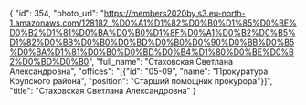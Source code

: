 {
    "id": 354,
    "photo_url": "https://members2020by.s3.eu-north-1.amazonaws.com/128182_%D0%A1%D1%82%D0%B0%D1%85%D0%BE%D0%B2%D1%81%D0%BA%D0%B0%D1%8F%D0%A1%D0%B2%D0%B5%D1%82%D0%BB%D0%B0%D0%BD%D0%B0%D0%90%D0%BB%D0%B5%D0%BA%D1%81%D0%B0%D0%BD%D0%B4%D1%80%D0%BE%D0%B2%D0%BD%D0%B0",
    "full_name": "Стаховская Светлана Александровна",
    "offices": "[{\"id\": \"05-09\", \"name\": \"Прокуратура Крупского района\", \"position\": \"Старший помощник прокурора\"}]",
    "title": "Стаховская Светлана Александровна"
}